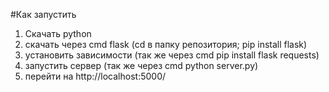 #Как запустить
1. Скачать python
2. скачать через cmd flask (cd в папку репозитория; pip install flask)
3. установить зависимости (так же через cmd pip install flask requests)
4. запустить сервер (так же через cmd python server.py)
5. перейти на http://localhost:5000/ 
